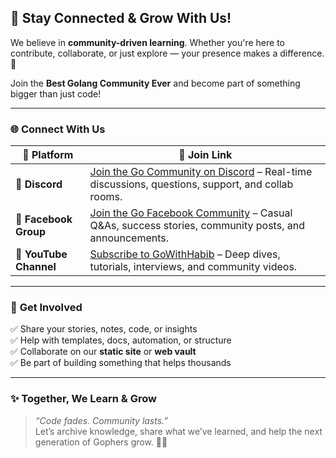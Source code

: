 ## 💬 **Stay Connected & Grow With Us!**

We believe in **community-driven learning**. Whether you're here to contribute, collaborate, or just explore — your presence makes a difference. 💛

Join the **Best Golang Community Ever** and become part of something bigger than just code!

---

### 🌐 **Connect With Us**

| 🌟 Platform            | 📌 Join Link                                                                                                                                           |
| ---------------------- | ------------------------------------------------------------------------------------------------------------------------------------------------------ |
| 💬 **Discord**         | [Join the Go Community on Discord](https://discord.gg/xUVYrGaXS3) – Real-time discussions, questions, support, and collab rooms.                       |
| 📘 **Facebook Group**  | [Join the Go Facebook Community](https://www.facebook.com/groups/1118405403169990) – Casual Q&As, success stories, community posts, and announcements. |
| 🎥 **YouTube Channel** | [Subscribe to GoWithHabib](https://www.youtube.com/@gowithhabib) – Deep dives, tutorials, interviews, and community videos.                            |

---

### 🤝 **Get Involved**

✅ Share your stories, notes, code, or insights  
✅ Help with templates, docs, automation, or structure  
✅ Collaborate on our **static site** or **web vault**  
✅ Be part of building something that helps thousands

---

### ✨ **Together, We Learn & Grow**

> _“Code fades. Community lasts.”_  
> Let’s archive knowledge, share what we’ve learned, and help the next generation of Gophers grow. 🐹🚀
